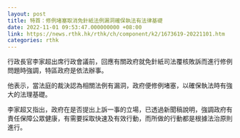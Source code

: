 ```yaml
---
layout: post
title: 特首：修例堵塞取消免針紙法例漏洞確保執法有法律基礎
date: 2022-11-01 09:53:47.000000000 +08:00
link: https://news.rthk.hk/rthk/ch/component/k2/1673619-20221101.htm
categories: rthk
---
```


行政長官李家超出席行政會議前，回應有關政府就免針紙司法覆核敗訴而進行修例問題時強調，特區政府是依法辦事。

他表示，當法庭的裁決認為相關法例有漏洞，政府便修例堵塞，以確保執法時有強大的法理基礎。

李家超又指出，政府在是否提出上訴一事的立場，已透過新聞稿說明，強調政府有責任保障公眾健康，有需要採取快速及有效行動，而所做的行動都是根據法治原則進行。
